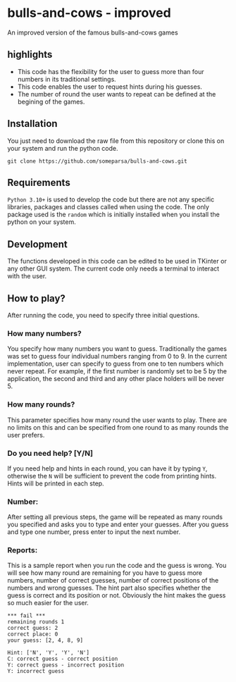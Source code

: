 # bulls-and-cows - improved
An improved version of the famous bulls-and-cows games

## highlights
- This code has the flexibility for the user to guess more than four numbers in its traditional settings.
- This code enables the user to request hints during his guesses.
- The number of round the user wants to repeat can be defined at the begining of the games.

## Installation
You just need to download the raw file from this repository or clone this on your system and run the python code.

`git clone https://github.com/someparsa/bulls-and-cows.git`

## Requirements
`Python 3.10+` is used to develop the code but there are not any specific libraries, packages and classes called when using the code. The only package used is the `random` which is initially installed when you install the python on your system.

## Development
The functions developed in this code can be edited to be used in TKinter or any other GUI system. The current code only needs a terminal to interact with the user.

## How to play?
After running the code, you need to specify three initial questions.

### How many numbers?
You specify how many numbers you want to guess. Traditionally the games was set to guess four individual numbers ranging from 0 to 9. In the current implementation, user can specify to guess from one to ten numbers which never repeat. For example, if the first number is randomly set to be 5 by the application, the second and third and any other place holders will be never 5.

### How many rounds?
This parameter specifies how many round the user wants to play. There are no limits on this and can be specified from one round to as many rounds the user prefers.

### Do you need help? [Y/N]
If you need help and hints in each round, you can have it by typing `Y`, otherwise the `N` will be sufficient to prevent the code from printing hints. Hints will be printed in each step.

### Number:
After setting all previous steps, the game will be repeated as many rounds you specified and asks you to type and enter your guesses. After you guess and type one number, press enter to input the next number.

### Reports:
This is a sample report when you run the code and the guess is wrong. You will see how many round are remaining for you have to guess more numbers, number of correct guesses, number of correct positions of the numbers and wrong guesses. The hint part also specifies whether the guess is correct and its position or not. Obviously the hint makes the guess so much easier for the user.

```
*** fail ***
remaining rounds 1
correct guess: 2
correct place: 0
your guess: [2, 4, 8, 9]

Hint: ['N', 'Y', 'Y', 'N']
C: correct guess - correct position
Y: correct guess - incorrect position
Y: incorrect guess
```
